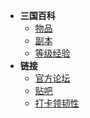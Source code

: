 - **三国百科**
    - [物品](pages/物品)
    - [副本](pages/副本)
    - [等级经验](pages/等级经验)
- **链接**
    - [官方论坛](https://sg.gamebbs.qq.com/)
    - [贴吧](https://tieba.baidu.com/f?kw=qq%E4%B8%89%E5%9B%BD)
    - [打卡领韧性](https://sg.qq.com/cp/a20200228signin/)